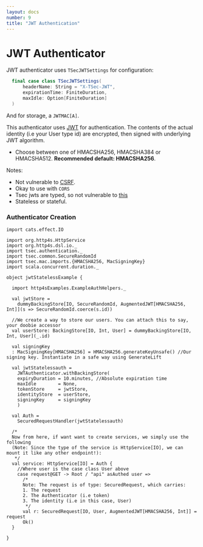 ```yaml
---
layout: docs
number: 9
title: "JWT Authentication"
---
```


# JWT Authenticator

JWT authenticator uses `TSecJWTSettings` for configuration:

```scala
  final case class TSecJWTSettings(
      headerName: String = "X-TSec-JWT",
      expirationTime: FiniteDuration,
      maxIdle: Option[FiniteDuration]
  )
```

And for storage, a `JWTMAC[A]`.

This authenticator uses [JWT](https://jwt.io) for authentication. The contents of the actual identity 
(i.e your User type id) are encrypted, then signed with underlying JWT algorithm.

* Choose between one of HMACSHA256, HMACSHA384 or HMACSHA512. **Recommended default: HMACSHA256**.

Notes:
* Not vulnerable to [CSRF](https://en.wikipedia.org/wiki/Cross-site_request_forgery).
* Okay to use with `CORS`
* Tsec jwts are typed, so not vulnerable to [this](https://auth0.com/blog/critical-vulnerabilities-in-json-web-token-libraries/)
* Stateless or stateful.

### Authenticator Creation

```tut:silent
import cats.effect.IO

import org.http4s.HttpService
import org.http4s.dsl.io._
import tsec.authentication._
import tsec.common.SecureRandomId
import tsec.mac.imports.{HMACSHA256, MacSigningKey}
import scala.concurrent.duration._

object jwtStatelessExample {

  import http4sExamples.ExampleAuthHelpers._

  val jwtStore =
    dummyBackingStore[IO, SecureRandomId, AugmentedJWT[HMACSHA256, Int]](s => SecureRandomId.coerce(s.id))

  //We create a way to store our users. You can attach this to say, your doobie accessor
  val userStore: BackingStore[IO, Int, User] = dummyBackingStore[IO, Int, User](_.id)

  val signingKey
  : MacSigningKey[HMACSHA256] = HMACSHA256.generateKeyUnsafe() //Our signing key. Instantiate in a safe way using GenerateLift

  val jwtStatelessauth =
    JWTAuthenticator.withBackingStore(
    expiryDuration = 10.minutes, //Absolute expiration time
    maxIdle        = None,
    tokenStore     = jwtStore,
    identityStore  = userStore,
    signingKey     = signingKey
    )

  val Auth =
    SecuredRequestHandler(jwtStatelessauth)

  /*
  Now from here, if want want to create services, we simply use the following
  (Note: Since the type of the service is HttpService[IO], we can mount it like any other endpoint!):
   */
  val service: HttpService[IO] = Auth {
    //Where user is the case class User above
    case request@GET -> Root / "api" asAuthed user =>
      /*
      Note: The request is of type: SecuredRequest, which carries:
      1. The request
      2. The Authenticator (i.e token)
      3. The identity (i.e in this case, User)
       */
      val r: SecuredRequest[IO, User, AugmentedJWT[HMACSHA256, Int]] = request
      Ok()
  }

}
```
